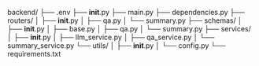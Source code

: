backend/
├── .env
├── __init__.py
├── main.py
├── dependencies.py
├── routers/
│   ├── __init__.py
│   ├── qa.py
│   └── summary.py
├── schemas/
│   ├── __init__.py
│   ├── base.py
│   ├── qa.py
│   └── summary.py
├── services/
│   ├── __init__.py
│   ├── llm_service.py
│   ├── qa_service.py
│   └── summary_service.py
└── utils/
│   ├── __init__.py
│   └── config.py
└── requirements.txt